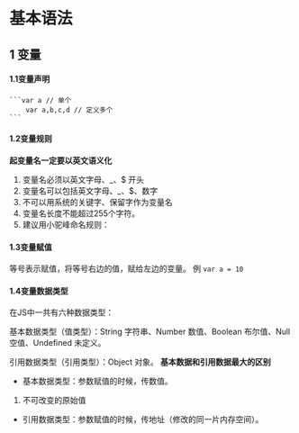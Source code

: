 # 基本语法
## 1 变量
#### 1.1变量声明
	```var a //	单个
		var a,b,c,d // 定义多个
	```

#### 1.2变量规则
**起变量名一定要以英文语义化**
1. 变量名必须以英文字母、_、$ 开头
2. 变量名可以包括英文字母、_、$、数字
3. 不可以用系统的关键字、保留字作为变量名
4. 变量名长度不能超过255个字符。
5. 建议用小驼峰命名规则：

#### 1.3变量赋值
等号表示赋值，将等号右边的值，赋给左边的变量。
例 
	`var a = 10`

#### 1.4变量数据类型
在JS中一共有六种数据类型：

基本数据类型（值类型）：String 字符串、Number 数值、Boolean 布尔值、Null 空值、Undefined 未定义。

引用数据类型（引用类型）：Object 对象。
**基本数据和引用数据最大的区别**
+ 基本数据类型：参数赋值的时候，传数值。
 1. 不可改变的原始值


+ 引用数据类型：参数赋值的时候，传地址（修改的同一片内存空间）。